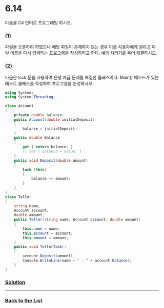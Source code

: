 # 6.14

다음을 C# 언어로 프로그래밍 하시오.

### (1)
파일을 오픈하려 하였으나 해당 파일이 존재하지 않는 경우 이를 사용자에게 알리고 파일 이름을 다시 입력하는 프로그램을 작성하려고 한다. 예외 처리기를 두어 해결하시오.

### (2)
다음은 lock 문을 사용하여 은행 예금 문제를 해결한 클래스이다. Main() 메소드가 있는 테스트 클래스를 작성하여 프로그램을 완성하시오.

```c#
using System;
using System.Threading;

class Account
{
    private double balance;
    public Account(double initialDeposit)
    {
        balance = initialDeposit;
    }
    public double Balance
    {
        get { return balance; }
        // set { balence = value; }
    }
    public void Deposit(double amount)
    {
        lock (this)
        {
            balance += amount;
        }
    }
}
class Teller
{
    string name;
    Account account;
    double amount;
    public Teller(string name, Account account, double amount)
    {
        this.name = name;
        this.account = account;
        this.amount = amount;
    }
    public void TellerTask()
    {
        account.Deposit(amount);
        Console.WriteLine(name + " : " + account.Balance);
    }
}
```


### [**Solution**](../Solutions/6.14.md)

___

### [**Back to the List**](../#list-of-problems)